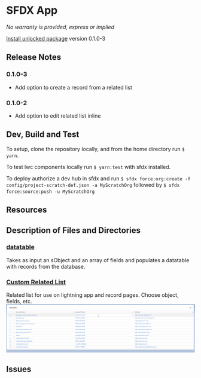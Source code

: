 # SFDX App

_No warranty is provided, express or implied_

[Install unlocked package](https://login.salesforce.com/packaging/installPackage.apexp?p0=04t6g000003fpyTAAQ) version 0.1.0-3

## Release Notes
### 0.1.0-3
- Add option to create a record from a related list
### 0.1.0-2
- Add option to edit related list inline


## Dev, Build and Test

To setup, clone the repository locally, and from the home directory run `$ yarn`.

To test lwc components locally run `$ yarn:test` with sfdx installed.

To deploy authorize a dev hub in sfdx and run `$ sfdx force:org:create -f config/project-scratch-def.json -a MyScratchOrg` followed by `$ sfdx force:source:push -u MyScratchOrg`


## Resources

## Description of Files and Directories

### [datatable](force-app/main/default/lwc/datatable)
Takes as input an sObject and an array of fields and populates a datatable with records from the database.

### [Custom Related List](force-app/main/default/lwc/relatedList)
Related list for use on lightning app and record pages. Choose object, fields, etc.
![](resources/datatable/demo.gif)

## Issues
